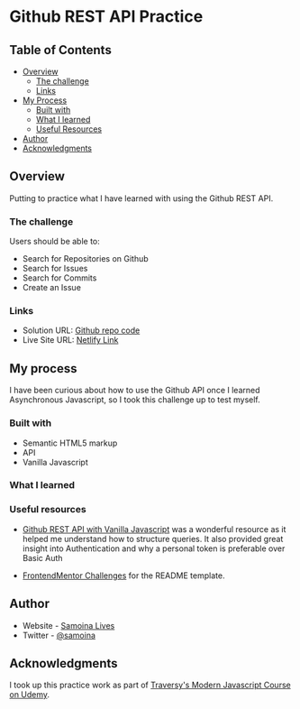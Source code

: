 # Github REST API Practice

## Table of Contents
- [Overview](#overview)
  - [The challenge](#the-challenge)
  - [Links](#links)
- [My Process](#my-process)
  - [Built with](#built-with)
  - [What I learned](#what-i-learned)
  - [Useful Resources](#useful-resources)
- [Author](#author)
- [Acknowledgments](#acknowledgments)

## Overview

Putting to practice what I have learned with using the Github REST API. 

### The challenge

Users should be able to:
- Search for Repositories on Github
- Search for Issues 
- Search for Commits
- Create an Issue


### Links

- Solution URL: [Github repo code](https://github.com/samoina/github-REST-API-practice)
- Live Site URL: [Netlify Link]()

## My process

I have been curious about how to use the Github API once I learned Asynchronous Javascript, so I took this challenge up to test myself.

### Built with

- Semantic HTML5 markup
- API
- Vanilla Javascript

### What I learned
 

### Useful resources
- [Github REST API with Vanilla Javascript](https://www.youtube.com/watch?v=5QlE6o-iYcE) was a wonderful resource as it helped me understand how to structure queries. It also provided great insight into Authentication and why a personal token is preferable over Basic Auth

- [FrontendMentor Challenges](https://www.frontendmentor.io/challenges) for the README template.

## Author

- Website - [Samoina Lives](https://samoinalives.wordpress.com/)
- Twitter - [@samoina](https://www.twitter.com/samoina)

## Acknowledgments
I took up this practice work as part of [Traversy's Modern Javascript Course on Udemy](https://www.udemy.com/course/modern-javascript-from-the-beginning/learn/lecture/8757286#content).
